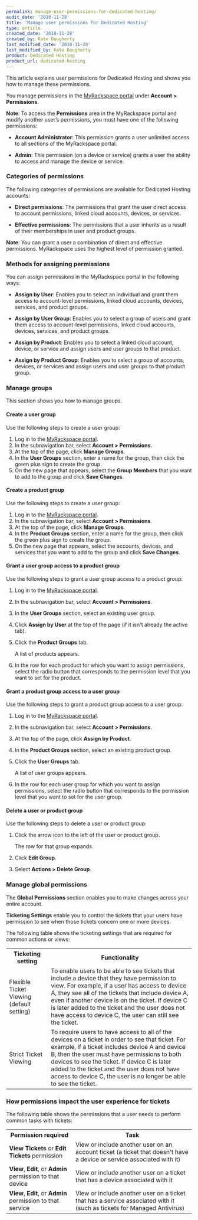 ```yaml
---
permalink: manage-user-permissions-for-dedicated-hosting/
audit_date: '2018-11-28'
title: 'Manage user permissions for Dedicated Hosting'
type: article
created_date: '2018-11-28'
created_by: Kate Dougherty
last_modified_date: '2018-11-28'
last_modified_by: Kate Dougherty
product: Dedicated Hosting
product_url: dedicated-hosting
---
```


This article explains user permissions for Dedicated Hosting and shows you
how to manage these permissions.

You manage permissions in the [MyRackspace
portal](https://login.rackspace.com) under **Account > Permissions**.

**Note**: To access the **Permissions** area in the MyRackspace portal and
modify another user’s permissions, you must have one of the following
permissions:

  - **Account Administrator**: This permission grants a user unlimited access
    to all sections of the MyRackspace portal.

  - **Admin**: This permission (on a device or service) grants a user the
    ability to access and manage the device or service.

### Categories of permissions

The following categories of permissions are available for Dedicated Hosting
accounts:

- **Direct permissions**: The permissions that grant the user direct access to
  account permissions, linked cloud accounts, devices, or services.

- **Effective permissions**: The permissions that a user inherits as a result
  of their memberships in user and product groups.

**Note**: You can grant a user a combination of direct and effective
permissions. MyRackspace uses the highest level of permission granted.

### Methods for assigning permissions

You can assign permissions in the MyRackspace portal in the following ways:

- **Assign by User**: Enables you to select an individual and grant them
  access to account-level permissions, linked cloud accounts, devices,
  services, and product groups.

- **Assign by User Group**: Enables you to select a group of users and
  grant them access to account-level permissions, linked cloud accounts,
  devices, services, and product groups.

- **Assign by Product**: Enables you to select a linked cloud account, device,
  or service and assign users and user groups to that product.

- **Assign by Product Group**: Enables you to select a group of
  accounts, devices, or services and assign users and user groups to that
  product group.

### Manage groups

This section shows you how to manage groups.

#### Create a user group

Use the following steps to create a user group:

1. Log in to the [MyRackspace portal](https://login.rackspace.com).
2. In the subnavigation bar, select **Account > Permissions**.
3. At the top of the page, click **Manage Groups**.
4. In the **User Groups** section, enter a name for the group, then click the
   green plus sign to create the group.
5. On the new page that appears, select the **Group Members** that you want to
   add to the group and click **Save Changes**.

#### Create a product group

Use the following steps to create a user group:

1. Log in to the [MyRackspace portal](https://login.rackspace.com).
2. In the subnavigation bar, select **Account > Permissions**.
3. At the top of the page, click **Manage Groups**.
4. In the **Product Groups** section, enter a name for the group, then click
   the green plus sign to create the group.
5. On the new page that appears, select the accounts, devices, and services
   that you want to add to the group and click **Save Changes**.

#### Grant a user group access to a product group

Use the following steps to grant a user group access to a product group:

1. Log in to the [MyRackspace portal](https://login.rackspace.com).
2. In the subnavigation bar, select **Account > Permissions**.
3. In the **User Groups** section, select an existing user group.
4. Click **Assign by User** at the top of the page (if it isn't already the
   active tab).
5. Click the **Product Groups** tab.

    A list of products appears.

6. In the row for each product for which you want to assign permissions,
   select the radio button that corresponds to the permission level that you
   want to set for the product.

#### Grant a product group access to a user group

Use the following steps to grant a product group access to a user group:

1. Log in to the [MyRackspace portal](https://login.rackspace.com).
2. In the subnavigation bar, select **Account > Permissions**.
3. At the top of the page, click **Assign by Product**.
4. In the **Product Groups** section, select an existing product group.
5. Click the **User Groups** tab.

    A list of user groups appears.

6. In the row for each user group for which you want to assign permissions,
   select the radio button that corresponds to the permission level that you
   want to set for the user group.

#### Delete a user or product group

Use the following steps to delete a user or product group:

1. Click the arrow icon to the left of the user or product group.

    The row for that group expands.

2. Click **Edit Group**.

3. Select **Actions > Delete Group**.

### Manage global permissions

The **Global Permissions** section enables you to make changes across your
entire account.

**Ticketing Settings** enable you to control the tickets that your users have
permission to see when those tickets concern one or more devices.

The following table shows the ticketing settings that are required for common
actions or views:

<table>
  <tr>
    <th>Ticketing setting</th>
    <th>Functionality</th>
  </tr>
  <tr>
    <td>Flexible Ticket Viewing (default setting)</td>
    <td>To enable users to be able to see tickets that include a device that they have permission to view. For example, if a user has access to device A, they see all of the tickets that include device A, even if another device is on the ticket. If device C is later added to the ticket and the user does not have access to device C, the user can still see the ticket.</td>
  </tr>
  <tr>
    <td>Strict Ticket Viewing</td>
    <td>To require users to have access to all of the devices on a ticket in order to see that ticket. For example, if a ticket includes device A and device B, then the user must have permissions to both devices to see the ticket. If device C is later added to the ticket and the user does not have access to device C, the user is no longer be able to see the ticket.</td>
  </tr>
</table>

### How permissions impact the user experience for tickets

The following table shows the permissions that a user needs to perform common
tasks with tickets:

<table>
  <tr>
    <th>Permission required</th>
    <th>Task</th>
  </tr>
  <tr>
    <td><b>View Tickets</b> or <b>Edit Tickets</b> permission</td>
    <td>View or include another user on an account ticket (a ticket that doesn't have a device or service associated with it)</td>
  </tr>
  <tr>
    <td><b>View</b>, <b>Edit</b>, or <b>Admin</b> permission to that device</td>
    <td>View or include another user on a ticket that has a device associated with it</td>
  </tr>
  <tr>
    <td><b>View</b>, <b>Edit</b>, or <b>Admin</b> permission to that service</td>
    <td>View or include another user on a ticket that has a service associated with it (such as tickets for Managed Antivirus)</td>
  </tr>
</table>
